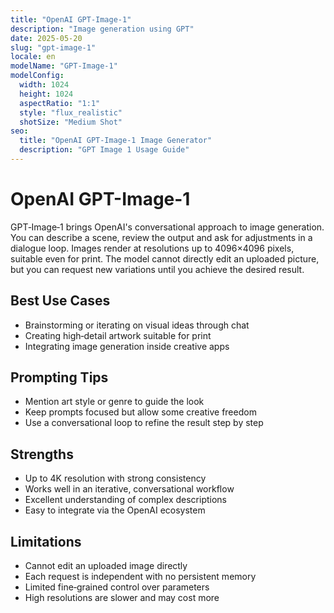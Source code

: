 ```yaml
---
title: "OpenAI GPT-Image-1"
description: "Image generation using GPT"
date: 2025-05-20
slug: "gpt-image-1"
locale: en
modelName: "GPT-Image-1"
modelConfig:
  width: 1024
  height: 1024
  aspectRatio: "1:1"
  style: "flux_realistic"
  shotSize: "Medium Shot"
seo:
  title: "OpenAI GPT-Image-1 Image Generator"
  description: "GPT Image 1 Usage Guide"
---
```


# OpenAI GPT-Image-1

GPT‑Image‑1 brings OpenAI's conversational approach to image generation. You can
describe a scene, review the output and ask for adjustments in a dialogue loop.
Images render at resolutions up to 4096×4096 pixels, suitable even for print.
The model cannot directly edit an uploaded picture, but you can request new
variations until you achieve the desired result.

## Best Use Cases

- Brainstorming or iterating on visual ideas through chat
- Creating high‑detail artwork suitable for print
- Integrating image generation inside creative apps

## Prompting Tips

- Mention art style or genre to guide the look
- Keep prompts focused but allow some creative freedom
- Use a conversational loop to refine the result step by step

## Strengths

- Up to 4K resolution with strong consistency
- Works well in an iterative, conversational workflow
- Excellent understanding of complex descriptions
- Easy to integrate via the OpenAI ecosystem

## Limitations

- Cannot edit an uploaded image directly
- Each request is independent with no persistent memory
- Limited fine‑grained control over parameters
- High resolutions are slower and may cost more
